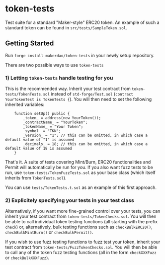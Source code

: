 # token-tests

Test suite for a standard "Maker-style" ERC20 token. An example of such a standard token can be found in `src/tests/SampleToken.sol`.

## Getting Started

Run `forge install makerdao/token-tests` in your newly setup repository.

There are two possible ways to use `token-tests`

### 1) Letting `token-tests` handle testing for you

This is the recommended way. Inherit your test contract from `token-tests/TokenTests.sol` instead of `std-forge/Test.sol` (`contract YourTokenTest is TokenTests {`). You will then need to set the following inherited variables:

```solidity
    function setUp() public {
        _token_ = address(new YourToken());
        _contractName_ = "YourToken";
        _tokenName_ = "Your Token";
        _symbol_ = "TKN";
        _version_ = "1"; // this can be omitted, in which case a default value of "1" is assumed
        _decimals_ = 18; // this can be omitted, in which case a default value of 18 is assumed
    }
```

That's it. A suite of tests covering Mint/Burn, ERC20 functionalities and Permit will automatically be run for you. If you also want fuzz tests to be run, use `token-tests/TokenFuzzTests.sol` as your base class (which itself inherits from `TokenTests.sol`).

You can use `tests/TokenTests.t.sol` as an example of this first approach.

### 2) Explicitely specifying your tests in your test class

Alternatively, if you want more fine-grained control over your tests, you can inherit your test contract from `token-tests/TokenChecks.sol`. You will then be able to call individual token testing functions (all starting with the prefix `check`) or, alternatively, bulk testing functions such as `checkBulkERC20()`, `checkBulkMintBurn()` or `checkBulkPermit()`.

If you wish to use fuzz testing functions to fuzz test your token, inherit your test contract from `token-tests/FuzzTokenChecks.sol`. You will then be able to call any of the token fuzz testing functions (all in the form `checkXXXFuzz` or `checkBulkXXXFuzz`).
